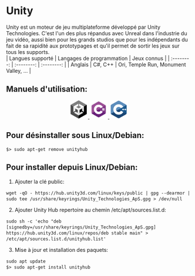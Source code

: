 # Unity

Unity est un moteur de jeu multiplateforme développé par Unity Technologies. C'est l'un des plus répandus avec Unreal dans l'industrie du jeu vidéo, aussi bien pour les grands studios que pour les indépendants du fait de sa rapidité aux prototypages et qu'il permet de sortir les jeux sur tous les supports.  
|  Langues supporté  | Langages de programmation | Jeux connus |
| :--------: | :--------: | :--------: |
| Anglais | C#, C++ | Ori, Temple Run, Monument Valley, ... |

## Manuels d'utilisation:
<div align="center">
 <a alt="unity" href="https://docs.unity3d.com/Manual/UnityManual.html" target="_blank" title="unity">
  <img width="10%" src="https://github.com/BarbaraC12/unity-install/blob/f849226015d732e85bab18fba06b7dc88f767672/img/apprendre-coder-unity.png" />
 </a>
  <a alt="C#" href="https://learn.microsoft.com/fr-fr/dotnet/csharp/methods" target="_blank" title="C Sharp">
  <img width="10%" src="https://github.com/BarbaraC12/unity-install/blob/f849226015d732e85bab18fba06b7dc88f767672/img/c-sharp.png" />
 </a>
  <a alt="C++" href="https://cplusplus.com/reference/" target="_blank" title="C++">
  <img width="10%" src="https://github.com/BarbaraC12/unity-install/blob/f849226015d732e85bab18fba06b7dc88f767672/img/c-plus-plus.png" />
 </a>
</div>

## Pour désinstaller sous Linux/Debian:  
```
$> sudo apt-get remove unityhub
```

## Pour installer depuis Linux/Debian:  
1. Ajouter la clé public:  
```
wget -qO - https://hub.unity3d.com/linux/keys/public | gpg --dearmor | sudo tee /usr/share/keyrings/Unity_Technologies_ApS.gpg > /dev/null
```
2. Ajouter Unity Hub repertoire au chemin /etc/apt/sources.list.d:  
```
sudo sh -c 'echo "deb [signedby=/usr/share/keyrings/Unity_Technologies_ApS.gpg] https://hub.unity3d.com/linux/repos/deb stable main" > /etc/apt/sources.list.d/unityhub.list'
```
3. Mise à jour et installation des paquets:  
```
sudo apt update
$> sudo apt-get install unityhub
```
